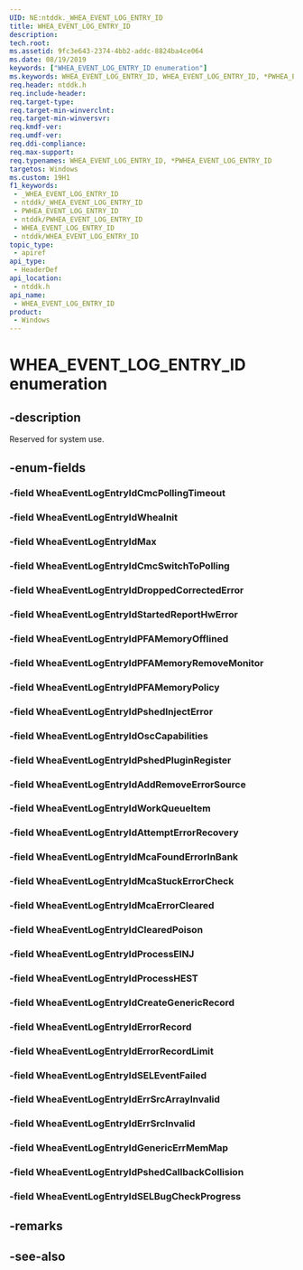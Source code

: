 ```yaml
---
UID: NE:ntddk._WHEA_EVENT_LOG_ENTRY_ID
title: WHEA_EVENT_LOG_ENTRY_ID
description: 
tech.root: 
ms.assetid: 9fc3e643-2374-4bb2-addc-8824ba4ce064
ms.date: 08/19/2019
keywords: ["WHEA_EVENT_LOG_ENTRY_ID enumeration"]
ms.keywords: WHEA_EVENT_LOG_ENTRY_ID, WHEA_EVENT_LOG_ENTRY_ID, *PWHEA_EVENT_LOG_ENTRY_ID,
req.header: ntddk.h
req.include-header: 
req.target-type: 
req.target-min-winverclnt: 
req.target-min-winversvr: 
req.kmdf-ver: 
req.umdf-ver: 
req.ddi-compliance: 
req.max-support: 
req.typenames: WHEA_EVENT_LOG_ENTRY_ID, *PWHEA_EVENT_LOG_ENTRY_ID
targetos: Windows
ms.custom: 19H1
f1_keywords:
 - _WHEA_EVENT_LOG_ENTRY_ID
 - ntddk/_WHEA_EVENT_LOG_ENTRY_ID
 - PWHEA_EVENT_LOG_ENTRY_ID
 - ntddk/PWHEA_EVENT_LOG_ENTRY_ID
 - WHEA_EVENT_LOG_ENTRY_ID
 - ntddk/WHEA_EVENT_LOG_ENTRY_ID
topic_type:
 - apiref
api_type:
 - HeaderDef
api_location:
 - ntddk.h
api_name:
 - WHEA_EVENT_LOG_ENTRY_ID
product:
 - Windows
---
```


# WHEA_EVENT_LOG_ENTRY_ID enumeration


## -description

Reserved for system use.

## -enum-fields

### -field WheaEventLogEntryIdCmcPollingTimeout 

### -field WheaEventLogEntryIdWheaInit 

### -field WheaEventLogEntryIdMax 

### -field WheaEventLogEntryIdCmcSwitchToPolling

### -field WheaEventLogEntryIdDroppedCorrectedError

### -field WheaEventLogEntryIdStartedReportHwError

### -field WheaEventLogEntryIdPFAMemoryOfflined

### -field WheaEventLogEntryIdPFAMemoryRemoveMonitor

### -field WheaEventLogEntryIdPFAMemoryPolicy

### -field WheaEventLogEntryIdPshedInjectError

### -field WheaEventLogEntryIdOscCapabilities

### -field WheaEventLogEntryIdPshedPluginRegister

### -field WheaEventLogEntryIdAddRemoveErrorSource

### -field WheaEventLogEntryIdWorkQueueItem

### -field WheaEventLogEntryIdAttemptErrorRecovery

### -field WheaEventLogEntryIdMcaFoundErrorInBank

### -field WheaEventLogEntryIdMcaStuckErrorCheck

### -field WheaEventLogEntryIdMcaErrorCleared

### -field WheaEventLogEntryIdClearedPoison

### -field WheaEventLogEntryIdProcessEINJ

### -field WheaEventLogEntryIdProcessHEST

### -field WheaEventLogEntryIdCreateGenericRecord

### -field WheaEventLogEntryIdErrorRecord

### -field WheaEventLogEntryIdErrorRecordLimit

### -field WheaEventLogEntryIdSELEventFailed

### -field WheaEventLogEntryIdErrSrcArrayInvalid

### -field WheaEventLogEntryIdErrSrcInvalid

### -field WheaEventLogEntryIdGenericErrMemMap

### -field WheaEventLogEntryIdPshedCallbackCollision

### -field WheaEventLogEntryIdSELBugCheckProgress

## -remarks

## -see-also

